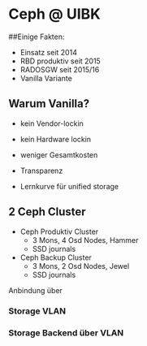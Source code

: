 # Ceph @ UIBK


##Einige Fakten:

* Einsatz seit 2014 <!-- .element class="fragment" -->
* RBD produktiv seit 2015 <!-- .element class="fragment" -->
* RADOSGW seit 2015/16 <!-- .element class="fragment" -->
* Vanilla Variante <!-- .element class="fragment" -->


## Warum Vanilla?

* kein Vendor-lockin

* kein Hardware lockin

* weniger Gesamtkosten

* Transparenz

* Lernkurve für unified storage


## 2 Ceph Cluster
* Ceph Produktiv Cluster
  * 3 Mons, 4 Osd Nodes, Hammer
  * SSD journals
* Ceph Backup Cluster
  * 3 Mons, 2 Osd Nodes, Jewel
  * SSD journals


Anbindung über 
### Storage VLAN
### Storage Backend über VLAN